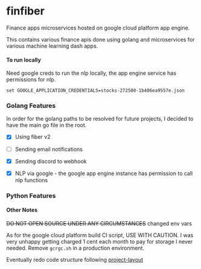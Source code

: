 # finfiber

Finance apps microservices hosted on google cloud platform app engine.

This contains various finance apis done using golang and microservices for various machine learning dash apps.

#### To run locally

Need google creds to run the nlp locally, the app engine service has permissions for nlp.
```
set GOOGLE_APPLICATION_CREDENTIALS=stocks-272500-1b406ea9557e.json
```

### Golang Features
In order for the golang paths to be resolved for future projects, I decided to have the main go file in the root.

- [x] Using fiber v2
- [ ] Sending email notifications
- [x] Sending discord to webhook
- [x] NLP via google - the google app engine instance has permission to call nlp functions



### Python Features
#### Other Notes

~~DO NOT OPEN SOURCE UNDER ANY CIRCUMSTANCES~~ changed env vars

As for the google cloud platform build CI script, USE WITH CAUTION. I was very unhappy getting charged 1 cent each month to pay for storage I never needed. Remove `gcrgc.sh` in a production environment.

Eventually redo code structure following [project-layout](https://github.com/golang-standards/project-layout)
